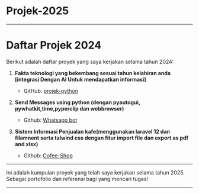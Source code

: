 # Projek-2025



---

# Daftar Projek 2024

Berikut adalah daftar proyek yang saya kerjakan selama tahun 2024:

1. **Fakta teknologi yang bekembang sesuai tahun kelahiran anda [integrasi Dengan AI Untuk mendapatkan informasi]**
   - GitHub: [projek-python](https://github.com/StevanusAndika/AI-Python)

2. **Send Messages using python  (dengan pyautogui, pywhatkit,time,pyperclip dan webbrowser)**
   - Github: [Whatsapp bot](https://github.com/StevanusAndika/whatsapp-bot)

3. **Sistem Informasi Penjualan kafe(menggunakan laravel 12 dan filamnent serta talwind css dengan fitur import file dan export as pdf and xlsx)**
   - Github: [Cofee-Shop](https://github.com/StevanusAndika/cofee-shop)


       
---

Ini adalah kumpulan proyek yang telah saya kerjakan selama tahun 2025. Sebagai portofolio dan referensi bagi yang mencari tugas!

--- 

